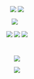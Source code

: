 <p align="center"
  
  ![](https://files.catbox.moe/25c75w.png)
  ![](https://komarev.com/ghpvc/?username=your-github-username&color=FFD1DC&label=hi!&abbreviated=true)
<p align="center"

  
![](https://blinkies.cafe/b/blinkiesCafe-St.gif)‎ ‎ ‎ ‎ 
<p align="center"
  
 ![](https://files.catbox.moe/q1uywv.png) ![](https://files.catbox.moe/2zppnj.png) ![](https://files.catbox.moe/jyw88m.png) 

<p align="center"

  ‎
<p align="center"
  
![](https://files.catbox.moe/8i1l99.jpeg)
<p align="center"

  ![](https://files.catbox.moe/unooq7.png)
    
  
